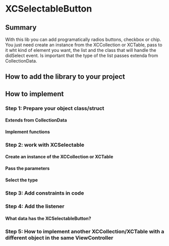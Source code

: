 # XCSelectableButton

## Summary
With this lib you can add programatically radios buttons, checkbox or chip. You just need create an instance from the XCCollection or XCTable, pass to it wht kind of element you want, the list and the class that will handle the didSelect event. Is important that the type of the list passes extenda from CollectionData.

## How to add the library to your project

## How to implement

### Step 1: Prepare your object class/struct

#### Extends from CollectionData

#### Implement functions

### Step 2: work with XCSelectable

#### Create an instance of the XCCollection or XCTable

#### Pass the parameters

#### Select the type

### Step 3: Add constraints in code

### Step 4: Add the listener

#### What data has the XCSelectableButton?

### Step 5: How to implement another XCCollection/XCTable with a different object in the same ViewController

